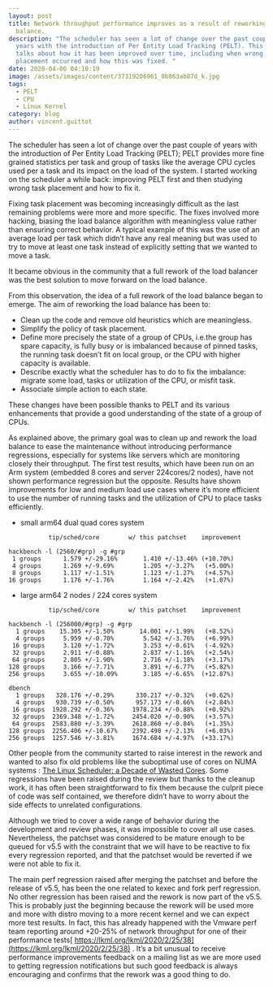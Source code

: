 ```yaml
---
layout: post
title: Network throughput performance improves as a result of reworking the load
  balance.
description: "The scheduler has seen a lot of change over the past couple of
  years with the introduction of Per Entity Load Tracking (PELT). This blog
  talks about how it has been improved over time, including when wrong task
  placement occurred and how this was fixed. "
date: 2020-04-06 04:10:19
image: /assets/images/content/37319206961_0b863ab87d_k.jpg
tags:
  - PELT
  - CPU
  - Linux Kernel
category: blog
author: vincent.guittot
---
```


The scheduler has seen a lot of change over the past couple of years with the introduction of Per Entity Load Tracking (PELT); PELT provides more fine grained statistics per task and group of tasks like the average CPU cycles used per a task and its impact on the load of the system. I started working on the scheduler a while back: improving PELT first and then studying wrong task placement and how to fix it.

Fixing task placement was becoming increasingly difficult as the last remaining problems were more and more specific. The fixes involved more hacking, biasing the load balance algorithm with meaningless value rather than ensuring correct behavior. A typical example of this was the use of an average load per task which didn’t have any real meaning but was used to try to move at least one task instead of explicitly setting that we wanted to move a task.

It became obvious in the community that a full rework of the load balancer was the best solution to move forward on the load balance.

From this observation, the idea of a full rework of the load balance began to emerge. The aim of reworking the load balance has been to:

- Clean up the code and remove old heuristics which are meaningless.
- Simplify the policy of task placement.
- Define more precisely the state of a group of CPUs, i.e.the group has spare capacity, is fully busy or is imbalanced because of pinned tasks, the running task doesn’t fit on local group, or the CPU with higher capacity is available.
- Describe exactly what the scheduler has to do to fix the imbalance: migrate some load, tasks or utilization of the CPU, or misfit task.
- Associate simple action to each state.

These changes have been possible thanks to PELT and its various enhancements that provide a good understanding of the state of a group of CPUs.

As explained above, the primary goal was to clean up and rework the load balance to ease the maintenance without introducing performance regressions, especially for systems like servers which are monitoring closely their throughput. The first test results, which have been run on an Arm system (embedded 8 cores and server 224cores/2 nodes), have not shown performance regression but the opposite. Results have shown improvements for low and medium load use cases where it’s more efficient to use the number of running tasks and the utilization of CPU to place tasks efficiently.

- small arm64 dual quad cores system

```
           tip/sched/core        w/ this patchset    improvement

hackbench -l (2560/#grp) -g #grp
 1 groups      1.579 +/-29.16%       1.410 +/-13.46% (+10.70%)
 4 groups      1.269 +/-9.69%        1.205 +/-3.27%   (+5.00%)
 8 groups      1.117 +/-1.51%        1.123 +/-1.27%   (+4.57%)
16 groups      1.176 +/-1.76%        1.164 +/-2.42%   (+1.07%)

```

- large arm64 2 nodes / 224 cores system

```
           tip/sched/core        w/ this patchset    improvement

hackbench -l (256000/#grp) -g #grp
  1 groups    15.305 +/-1.50%       14.001 +/-1.99%   (+8.52%)
  4 groups     5.959 +/-0.70%        5.542 +/-3.76%   (+6.99%)
 16 groups     3.120 +/-1.72%        3.253 +/-0.61%   (-4.92%)
 32 groups     2.911 +/-0.88%        2.837 +/-1.16%   (+2.54%)
 64 groups     2.805 +/-1.90%        2.716 +/-1.18%   (+3.17%)
128 groups     3.166 +/-7.71%        3.891 +/-6.77%   (+5.82%)
256 groups     3.655 +/-10.09%       3.185 +/-6.65%  (+12.87%)

dbench
  1 groups   328.176 +/-0.29%      330.217 +/-0.32%   (+0.62%)
  4 groups   930.739 +/-0.50%      957.173 +/-0.66%   (+2.84%)
 16 groups  1928.292 +/-0.36%     1978.234 +/-0.88%   (+0.92%)
 32 groups  2369.348 +/-1.72%     2454.020 +/-0.90%   (+3.57%)
 64 groups  2583.880 +/-3.39%     2618.860 +/-0.84%   (+1.35%)
128 groups  2256.406 +/-10.67%    2392.498 +/-2.13%   (+6.03%)
256 groups  1257.546 +/-3.81%     1674.684 +/-4.97%  (+33.17%)

```

Other people from the community started to raise interest in the rework and wanted to also fix old problems like the suboptimal use of cores on NUMA systems : [The Linux Scheduler: a Decade of Wasted Cores](https://people.ece.ubc.ca/sasha/papers/eurosys16-final29.pdf). Some regressions have been raised during the review but thanks to the cleanup work, it has often been straightforward to fix them because the culprit piece of code was self contained, we therefore didn’t have to worry about the side effects to unrelated configurations.

Although we tried to cover a wide range of behavior during the development and review phases, it was impossible to cover all use cases. Nevertheless, the patchset was considered to be mature enough to be queued for v5.5 with the constraint that we will have to be reactive to fix every regression reported, and that the patchset would be reverted if we were not able to fix it.

The main perf regression raised after merging the patchset and before the release of v5.5, has been the one related to kexec and fork perf regression. No other regression has been raised and the rework is now part of the v5.5. This is probably just the beginning because the rework will be used more and more with distro moving to a more recent kernel and we can expect more test results. In fact, this has already happened with the Vmware perf team reporting around +20-25% of network throughput for one of their performance tests[ https://lkml.org/lkml/2020/2/25/38](https://lkml.org/lkml/2020/2/25/38) . It’s a bit unusual to receive performance improvements feedback on a mailing list as we are more used to getting regression notifications but such good feedback is always encouraging and confirms that the rework was a good thing to do.